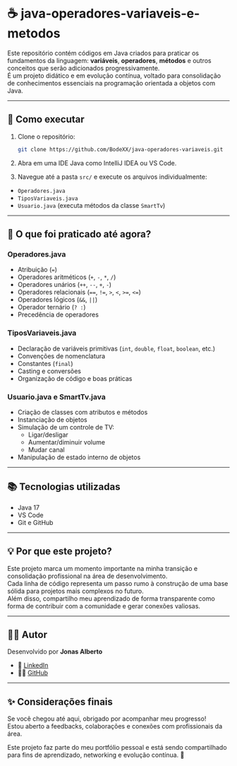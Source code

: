 # ☕ java-operadores-variaveis-e-metodos

Este repositório contém códigos em Java criados para praticar os fundamentos da linguagem: **variáveis**, **operadores**, **métodos** e outros conceitos que serão adicionados progressivamente.  
É um projeto didático e em evolução contínua, voltado para consolidação de conhecimentos essenciais na programação orientada a objetos com Java.

---

## 📁 Como executar

1. Clone o repositório:

   ```bash
   git clone https://github.com/BodeXX/java-operadores-variaveis.git

2. Abra em uma IDE Java como IntelliJ IDEA ou VS Code.

3. Navegue até a pasta `src/` e execute os arquivos individualmente:

- `Operadores.java`
- `TiposVariaveis.java`
- `Usuario.java` (executa métodos da classe `SmartTv`)

---

## 🧠 O que foi praticado até agora?

### Operadores.java

- Atribuição (`=`)
- Operadores aritméticos (`+`, `-`, `*`, `/`)
- Operadores unários (`++`, `--`, `+`, `-`)
- Operadores relacionais (`==`, `!=`, `>`, `<`, `>=`, `<=`)
- Operadores lógicos (`&&`, `||`)
- Operador ternário (`? :`)
- Precedência de operadores

### TiposVariaveis.java

- Declaração de variáveis primitivas (`int`, `double`, `float`, `boolean`, etc.)
- Convenções de nomenclatura
- Constantes (`final`)
- Casting e conversões
- Organização de código e boas práticas

### Usuario.java e SmartTv.java

- Criação de classes com atributos e métodos
- Instanciação de objetos
- Simulação de um controle de TV:
  - Ligar/desligar
  - Aumentar/diminuir volume
  - Mudar canal
- Manipulação de estado interno de objetos

---

## 📚 Tecnologias utilizadas

- Java 17  
- VS Code  
- Git e GitHub

---

## 💡 Por que este projeto?

Este projeto marca um momento importante na minha transição e consolidação profissional na área de desenvolvimento.  
Cada linha de código representa um passo rumo à construção de uma base sólida para projetos mais complexos no futuro.  
Além disso, compartilho meu aprendizado de forma transparente como forma de contribuir com a comunidade e gerar conexões valiosas.

---

## 👨‍💻 Autor

Desenvolvido por **Jonas Alberto**

- 💼 [LinkedIn](https://www.linkedin.com/in/jonas-alberto-90162372/)
- 🧑‍💻 [GitHub](https://github.com/BodeXX)

---

## ✨ Considerações finais

Se você chegou até aqui, obrigado por acompanhar meu progresso!  
Estou aberto a feedbacks, colaborações e conexões com profissionais da área.

Este projeto faz parte do meu portfólio pessoal e está sendo compartilhado para fins de aprendizado, networking e evolução contínua. 🚀
